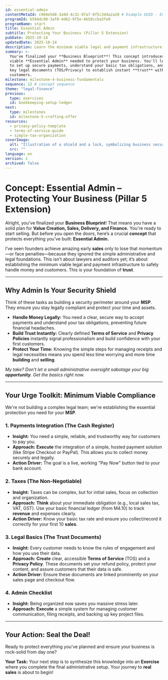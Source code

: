 ```yaml
---
id: essential-admin
contentMetaId: c904e5d8-3a9d-4c31-97a7-8f5c3d4a2a20 # Example UUID - Ensure uniqueness
programId: b594dc90-3af0-4d62-9f5e-4b5dccba3fe9
programName: start
title: Essential Admin
subtitle: Protecting Your Business (Pillar 5 Extension)
pubDate: 2025-10-14
updatedDate: 2025-10-14
description: Learn the minimum viable legal and payment infrastructure (TOS, Privacy Policy, tax basics) required to safely handle money and customers for your MSP.
summary: >-
  You've finalized your **Business Blueprint**! This concept introduces the minimum
  viable **Essential Admin** needed to protect your business. You'll learn how
  to set up secure payments, understand your basic tax obligations, and publish
  key legal documents (TOS/Privacy) to establish instant **trust** with your first
  customers.
milestone: milestone-4-business-fundamentals
sequence: 12 # concept sequence
theme: "legal-finance"
previous:
  type: exercises
  id: bookkeeping-setup-ledger
next:
  type: milestones
  id: milestone-5-crafting-offer
resources:
  - privacy-policy-template
  - terms-of-service-guide
  - simple-tax-organization
coverImage:
  alt: "Illustration of a shield and a lock, symbolizing business security and protection."
  src: ""
language: en
version: 1
archived: false
---
```

# Concept: Essential Admin – Protecting Your Business (Pillar 5 Extension)

Alright, you’ve finalized your **Business Blueprint**! That means you have a solid plan for **Value Creation, Sales, Delivery, and Finance.** You're ready to start selling. But before you open the doors, here’s a crucial **concept** that protects everything you've built: **Essential Admin.**

I’ve seen founders achieve amazing early **sales** only to lose that momentum—or face penalties—because they ignored the simple administrative and legal foundations. This isn’t about lawyers and auditors yet; it’s about establishing the minimum viable legal and payment infrastructure to safely handle money and customers. This is your foundation of **trust**.

---

## Why Admin Is Your Security Shield

Think of these tasks as building a security perimeter around your **MSP**. They ensure you stay legally compliant and protect your time and assets.

* **Handle Money Legally:** You need a clear, secure way to accept payments and understand your tax obligations, preventing future financial headaches.
* **Build Trust Instantly:** Clearly defined **Terms of Service** and **Privacy Policies** instantly signal professionalism and build confidence with your first customers.
* **Protect Your Time:** Knowing the simple steps for managing receipts and legal necessities means you spend less time worrying and more time **building** and **selling**.

*My take? Don't let a small administrative oversight sabotage your big **opportunity**. Get the basics right now.*

---

## Your Urge Toolkit: Minimum Viable Compliance

We're not building a complex legal team; we're establishing the essential protection you need for your **MSP**.

### 1. Payments Integration (The Cash Register)

* **Insight:** You need a simple, reliable, and trustworthy way for customers to pay you.
* **Approach:** **Execute** the integration of a simple, hosted payment solution (like Stripe Checkout or PayPal). This allows you to collect money securely and legally.
* **Action Driver:** The goal is a live, working "Pay Now" button tied to your bank account.

### 2. Taxes (The Non-Negotiable)

* **Insight:** Taxes can be complex, but for initial sales, focus on collection and organization.
* **Approach:** **Think** about your immediate obligation (e.g., local sales tax, VAT, GST). Use your basic financial ledger (from M4.10) to track **revenue** and expenses clearly.
* **Action Driver:** Know your basic tax rate and ensure you collect/record it correctly for your first 10 **sales**.

### 3. Legal Basics (The Trust Documents)

* **Insight:** Every customer needs to know the rules of engagement and how you use their data.
* **Approach:** **Create** clear, accessible **Terms of Service** (TOS) and a **Privacy Policy**. These documents set your refund policy, protect your content, and assure customers that their data is safe.
* **Action Driver:** Ensure these documents are linked prominently on your sales page and checkout flow.

### 4. Admin Checklist

* **Insight:** Being organized now saves you massive stress later.
* **Approach:** **Execute** a simple system for managing customer communication, filing receipts, and backing up key project files.

---

## Your Action: Seal the Deal!

Ready to protect everything you've planned and ensure your business is rock-solid from day one?

**Your Task:** Your next step is to synthesize this knowledge into an **Exercise** where you complete the final administrative setup. Your journey to **real sales** is about to begin!